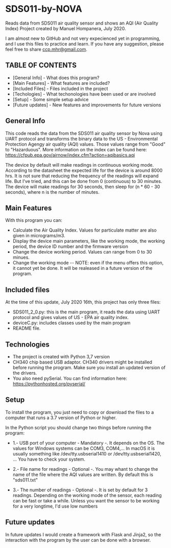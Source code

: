 # SDS011-by-NOVA
Reads data from SDS011 air quality sensor and shows an AQI (Air Quality Index)
Project created by Manuel Hompanera, July 2020.

I am almost new to GitHub and not very expecienced yet in programming, and I use this files to practice and learn. If you have any suggestion, please feel free to share ccp.mhr@gmail.com.

## TABLE OF CONTENTS
* [General Info] - What does this program?
* [Main Features] - What features are included?
* [Included Files] - Files included in the project
* [Techologies] - What techonologies have been used or are involved
* [Setup] - Some simple setup advice
* [Future updates] - New features and improvements for future versions

## General Info
This code reads the data from the SDS011 air quality sensor by Nova using UART protocol and transforms the binary data to the US - Environmental Protection Agengy air quality (AQI) values. Those values range from "Good" to "Hazarduous". More information on the index can be found here: https://cfpub.epa.gov/airnow/index.cfm?action=aqibasics.aqi

The device by default will make readings in continuous working mode. According to the datasheet the expected life for the device is around 8000 hrs. It is not sure that reducing the frequency of the readings will expand life. But I've tried, and this can be done from 0 (continuous) to 30 minutes. The device will make readings for 30 seconds, then sleep for (n * 60 - 30 seconds), where n is the number of minutes.

## Main Features
With this program you can:
* Calculate the Air Quality Index. Values for particulate matter are also given in micrograms/m3.
* Display the device main parameters, like the working mode, the working period, the device ID number and the firmware version
* Change the device working period. Values can range from 0 to 30 minues.
* Change the working mode -- NOTE: even if the menu offers this option, it cannot yet be done. It will be realeased in a future version of the program.

## Included files
At the time of this update, July 2020 16th, this project has only three files:
  - SDS011_2_0.py: this is the main program, it reads the data using UART protocol and gives values of US - EPA air quality index.
  - deviceC.py: includes classes used by the main program
  - README file.

## Technologies
* The project is created with Python 3,7 version
* CH340 chip based USB adaptor. CH340 drivers might be installed before running the program. Make sure you install an updated version of the drivers.
* You also need pySerial. You can find information here: https://pythonhosted.org/pyserial/

## Setup
To install the program, you just need to copy or download the files to a computer that runs a 3.7 version of Python or higher.

In the Python script you should change two things before running the program:

* 1.- USB port of your computer - Mandatory -.
It depends on the OS. The values for Windows systems can be COM3, COM4,...
In macOS it is usually something like /dev/tty.usbserial1410 or /dev/tty.usbserial1420, ...
You have to check your system.

* 2.- File name for readings - Optional -.
You may whant to change the name of the file where the AQI values are written.
By default this is "sds011.txt"

* 3.- The number of readings - Optional -.
It is set by default for 3 readings. Depending on the working mode of the sensor, each reading can be fast or take a while. Unless you want the sensor to be working for a very longtime, I'd use low numbers

## Future updates
In future updates I would create a framework with Flask and Jinja2, so the interaction with the program by the user can be done with a browser.

